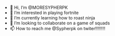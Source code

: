 - 👋 Hi, I’m @MORESYPHERPK
- 👀 I’m interested in playing fortnite
- 🌱 I’m currently learning how to roast ninja
- 💞️ I’m looking to collaborate on a game of squads
- 📫 How to reach me @Sypherpk on twiter!!!!!!!!

<!---
MORESYPHERPK/MORESYPHERPK is a ✨ special ✨ repository because its `README.md` (this file) appears on your GitHub profile.
You can click the Preview link to take a look at your changes.
--->
